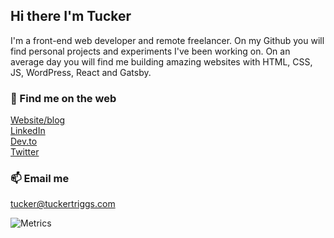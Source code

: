 ## Hi there I'm Tucker

I'm a front-end web developer and remote freelancer. On my Github you will find personal projects and experiments I've been working on. On an average day you will find me building amazing websites with HTML, CSS, JS, WordPress, React and Gatsby. 

### 📡 Find me on the web
[Website/blog](https://www.tuckertriggs.com)  
[LinkedIn](https://www.linkedin.com/in/tuckertriggs/)  
[Dev.to](https://dev.to/tuckertriggs)  
[Twitter](https://twitter.com/tuckertriggs)  

### 📫 Email me
tucker@tuckertriggs.com




![Metrics](https://metrics.lecoq.io/tuckpuck?template=classic&config.timezone=America%2FDenver)

<!--
### Hi there 👋
**tuckpuck/tuckpuck** is a ✨ _special_ ✨ repository because its `README.md` (this file) appears on your GitHub profile.

Here are some ideas to get you started:

- 🔭 I’m currently working on ...
- 🌱 I’m currently learning ...
- 👯 I’m looking to collaborate on ...
- 🤔 I’m looking for help with ...
- 💬 Ask me about ...
- 📫 How to reach me: ...
- 😄 Pronouns: ...
- ⚡ Fun fact: ...
-->
